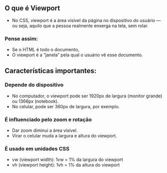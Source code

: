 ## O que é Viewport
- No CSS, viewport é a área visível da página no dispositivo do usuário — ou seja, aquilo que a pessoa realmente enxerga na tela, sem rolar.

### Pense assim:
- Se o HTML é todo o documento,
- O viewport é a “janela” pela qual o usuário vê esse documento.

## Características importantes:
### Depende do dispositivo
- No computador, o viewport pode ser 1920px de largura (monitor grande) ou 1366px (notebook).
- No celular, pode ser 360px de largura, por exemplo.

### É influenciado pelo zoom e rotação

- Dar zoom diminui a área visível.
- Virar o celular muda a largura e altura do viewport.

### É usado em unidades CSS
- vw (viewport width): 1vw = 1% da largura do viewport
- vh (viewport height): 1vh = 1% da altura do viewport
